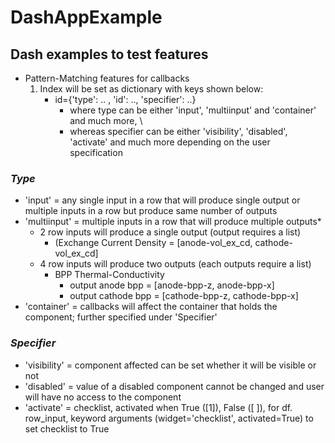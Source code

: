 # DashAppExample
## Dash examples to test features

- Pattern-Matching features for callbacks
  1. Index will be set as dictionary with keys shown below: 
     - id={'type': .. , 'id': .., 'specifier': ..} 
        - where type can be either 'input', 'multiinput' and 'container' and much 
           more, \
        - whereas specifier can be either 'visibility', 'disabled', 'activate' and 
           much more depending on the user specification 
       
### *Type*
  - 'input' = any single input in a row that will produce single output or 
    multiple inputs in a row but produce same number of outputs
  - 'multiinput' = multiple inputs in a row that will produce multiple outputs*
    - 2 row inputs will produce a single output (output requires a list)
      - (Exchange Current Density = [anode-vol_ex_cd, cathode-vol_ex_cd]
    - 4 row inputs will produce two outputs (each outputs require a list)
      - BPP Thermal-Conductivity 
        - output anode bpp = [anode-bpp-z, anode-bpp-x]
        - output cathode bpp = [cathode-bpp-z, cathode-bpp-x]
  - 'container' = callbacks will affect the container that holds the 
    component; further specified under 'Specifier'
        
### *Specifier*
- 'visibility' = component affected can be set whether it will be visible or not
- 'disabled' = value of a disabled component cannot be changed and user will 
  have no access to the component
- 'activate' = checklist, activated when True ([1]), False ([ ]), for df.
  row_input, keyword arguments (widget='checklist', activated=True) to set 
  checklist to True
   
   


